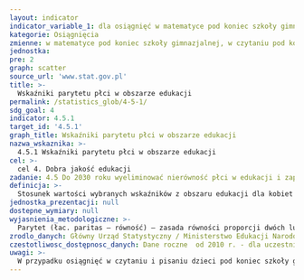 ```yaml
---
layout: indicator
indicator_variable_1: dla osiągnięć w matematyce pod koniec szkoły gimnazjalnej,dla osiągnięć w czytaniu pod koniec szkoły gimnazjalnej,dla uczestnictwa w wychowaniu przedszkolnym dzieci w wieku 6 lat
kategorie: Osiągnięcia
zmienne: w matematyce pod koniec szkoły gimnazjalnej, w czytaniu pod koniec szkoły gimnazjalnej, w wychowaniu przedszkolnym dzieci w wieku 6 lat
jednostka: 
pre: 2
graph: scatter
source_url: 'www.stat.gov.pl'
title: >-
  Wskaźniki parytetu płci w obszarze edukacji
permalink: /statistics_glob/4-5-1/
sdg_goal: 4
indicator: 4.5.1
target_id: '4.5.1'
graph_title: Wskaźniki parytetu płci w obszarze edukacji
nazwa_wskaznika: >-
  4.5.1 Wskaźniki parytetu płci w obszarze edukacji
cel: >-
  cel 4. Dobra jakość edukacji
zadanie: 4.5 Do 2030 roku wyeliminować nierówność płci w edukacji i zapewnić równy dostęp do edukacji na wszystkich poziomach oraz do szkoleń zawodowych dla najsłabszych grup, w tym dla osób niepełnosprawnych, ludności rdzennej oraz dla dzieci w trudnej sytuacji
definicja: >-
  Stosunek wartości wybranych wskaźników z obszaru edukacji dla kobiet do wartości tych wskaźników dla męźczyzn.
jednostka_prezentacji: null
dostepne_wymiary: null
wyjasnienia_metodologiczne: >-
  Parytet (łac. paritas – równość) – zasada równości proporcji dwóch lub więcej wielkości.Wskaźniki parytetowe wymagają danych dla konkretnych grup i stanowią stosunek wartości danego wskaźnika dla jednej z nich do wartości dla drugiej. Przeważnie grupa znajdująca się w bardziej niekorzystnej sytuacji umieszczona jest w liczniku ułamka. Gdy wskaźnik przyjmuje wartość 1 oznacza to, że zachodzi równość pomiędzy grupami. Im wartość indeksu bardziej odbiega od 1, tym większa jest dysproporcja pomiędzy nimi.Wskaźnik parytetu płci to stosunek wartości danego wskaźnika dla kobiet i dla męźczyzn.Wskaźniki bazowe przyjęte do wyliczeń wskaźnków parytetu płci w obszarze edukacji (wraz z wyjaśnieniami metodologicznymi) dostępne są w Aplikacji Wskaźniki Zrównoważonego Rozwoju (wskaźnik 4.2.2 oraz 4.4.1).
zrodlo_danych: Główny Urząd Statystyczny / Ministerstwo Edukacji Narodowej
czestotliwosc_dostępnosc_danych: Dane roczne  od 2010 r. - dla uczestnictwa dzieci w wychowaniu przedszkolnymDane co kilka lat  od 2009 r. - dla osiągnięć w czytaniu i pisaniu dzieci pod koniec szkoły gimnazjalnej
uwagi: >-
  W przypadku osiągnięć w czytaniu i pisaniu dzieci pod koniec szkoły gimnazjalnej, wartość wskaźnika w 2010 r. dotyczy roku 2009.
---
```

